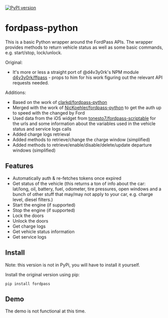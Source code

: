 [![PyPI version](https://badge.fury.io/py/fordpass.svg)](https://badge.fury.io/py/fordpass)

# fordpass-python

This is a basic Python wrapper around the FordPass APIs. The wrapper provides methods to return vehicle status as well as some basic commands, e.g. start/stop, lock/unlock.

Original:
* It's more or less a straight port of @d4v3y0rk's NPM module [d4v3y0rk/ffpass](https://github.com/d4v3y0rk/ffpass-module) - props to him for his work figuring out the relevant API requests needed.

Additions:
* Based on the work of [clarkd/fordpass-python](https://github.com/clarkd/fordpass-python)
* Merged with the work of [NicKoehler/fordpass-python](https://github.com/NicKoehler/fordpass-python) to get the auth up to speed with the changed by Ford
* Used data from the iOS widget from [tonesto7/fordpass-scriptable](https://github.com/tonesto7/fordpass-scriptable) for the urls and some information about the variables used in the vehicle status and service logs calls
* Added charge logs retrieval
* Added methods to retrieve/change the charge window (simplified)
* Added methods to retrieve/enable/disable/delete/update departure windows (simplified)

## Features

* Automatically auth & re-fetches tokens once expired
* Get status of the vehicle (this returns a ton of info about the car: lat/long, oil, battery, fuel, odometer, tire pressures, open windows and a bunch of other stuff that may/may not apply to your car, e.g. charge level, diesel filters.)
* Start the engine (if supported)
* Stop the engine (if supported)
* Lock the doors
* Unlock the doors
* Get charge logs
* Get vehicle status information
* Get service logs

## Install
Note: this version is not in PyPi, you will have to install it yourself.

Install the original version using pip:

```
pip install fordpass
```

## Demo

The demo is not functional at this time.
